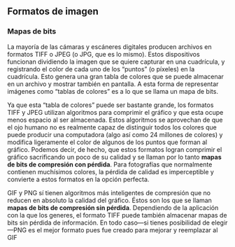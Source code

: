 ## Formatos de imagen

### Mapas de bits
La mayoría de las cámaras y escáneres digitales producen archivos en formatos TIFF o JPEG (o JPG, que es lo mismo). Estos dispositivos funcionan dividiendo la imagen que se quiere capturar en una cuadrícula, y registrando el color de cada uno de los “puntos” (o píxeles) en la cuadrícula. Esto genera una gran tabla de colores que se puede almacenar en un archivo y mostrar también en pantalla. A esta forma de representar imágenes como “tablas de colores” es a lo que se llama un mapa de bits.

Ya que esta “tabla de colores” puede ser bastante grande, los formatos TIFF y JPEG utilizan algoritmos para comprimir el gráfico y que esta ocupe menos espacio al ser almacenada. Estos algoritmos se aprovechan de que el ojo humano no es realmente capaz de distinguir todos los colores que puede producir una computadora (algo así como 24 millones de colores) y modifica ligeramente el color de algunos de los puntos que forman al gráfico. Podemos decir, de hecho, que estos formatos logran comprimir el gráfico sacrificando un poco de su calidad y se llaman por lo tanto **mapas de bits de compresión con pérdida**. Para fotografías que normalmente contienen muchísimos colores, la pérdida de calidad es imperceptible y convierte a estos formatos en la opción perfecta.

GIF y PNG sí tienen algoritmos más inteligentes de compresión que no reducen en absoluto la calidad del gráfico. Éstos son los que se llaman **mapas de bits de compresión sin pérdida**. Dependiendo de la aplicación con la que los generes, el formato TIFF puede también almacenar mapas de bits sin pérdida de información. En todo caso—si tienes posibilidad de elegir—PNG es el mejor formato pues fue creado para mejorar y reemplazar al GIF
